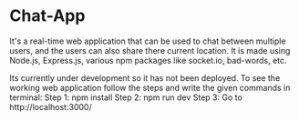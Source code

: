 # Chat-App
It's a real-time web application that can be used to chat between multiple users, and the users can also share there current location.
It is made using Node.js, Express.js, various npm packages like socket.io, bad-words, etc.

Its currently under development so it has not been deployed.
To see the working web application follow the steps and write the given commands in terminal:
Step 1: npm install
Step 2: npm run dev
Step 3: Go to http://localhost:3000/
